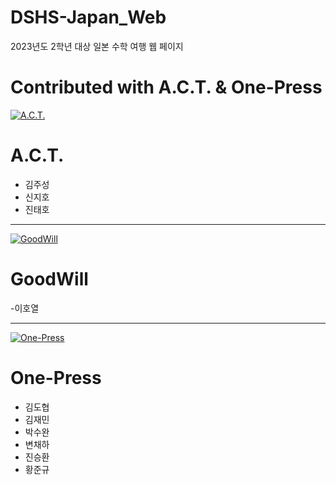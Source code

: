 # DSHS-Japan_Web
2023년도 2학년 대상 일본 수학 여행 웹 페이지

Contributed with A.C.T. & One-Press
======
[![A.C.T.](https://media.discordapp.net/attachments/1073593593819824229/1108267830752841799/LOGO_WH_A.C.T..png?width=350&height=350)](https://github.com/Minauroht/DSHS-Japan_Web)

A.C.T.
======
- 김주성
- 신지호
- 진태호
-------
[![GoodWill](https://media.discordapp.net/attachments/1086692620958445640/1108539154268172358/Good_Will_.png?width=350&height=350)](https://github.com/Minauroht/DSHS-Japan_Web)

GoodWill
=======
-이호열

--------
[![One-Press](https://media.discordapp.net/attachments/857441149916414002/1108270942225977435/image.png?width=720&height=234)](https://github.com/Minauroht/DSHS-Japan_Web)

One-Press
======
- 김도협
- 김재민
- 박수완
- 변채하
- 진승환
- 황준규
